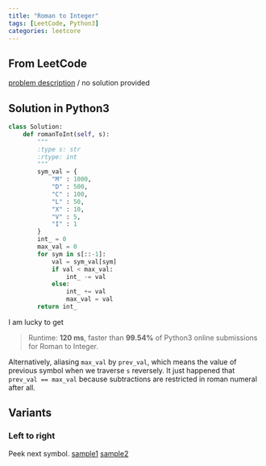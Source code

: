 ```yaml
---
title: "Roman to Integer"
tags: [LeetCode, Python3]
categories: leetcore
---
```


## From LeetCode
[problem description](https://leetcode.com/problems/roman-to-integer/)
/
no solution provided

## Solution in Python3
```python
class Solution:
    def romanToInt(self, s):
        """
        :type s: str
        :rtype: int
        """
        sym_val = {
            "M" : 1000,
            "D" : 500,
            "C" : 100,
            "L" : 50,
            "X" : 10,
            "V" : 5,
            "I" : 1
        }
        int_ = 0
        max_val = 0
        for sym in s[::-1]:
            val = sym_val[sym]
            if val < max_val:
                int_ -= val
            else:
                int_ += val
                max_val = val
        return int_
```
I am lucky to get
> Runtime: **120 ms**, faster than **99.54%** of Python3 online submissions for Roman to Integer.

Alternatively, aliasing `max_val` by `prev_val`, which means the value of previous symbol when we traverse `s` reversely. It just happened that `prev_val == max_val` because subtractions are restricted in roman numeral after all.

## Variants

### Left to right
Peek next symbol. [sample1](https://github.com/csujedihy/lc-all-solutions/blob/master/013.roman-to-integer/roman-to-integer.py) [sample2](https://www.geeksforgeeks.org/converting-roman-numerals-decimal-lying-1-3999/)

